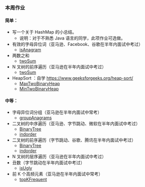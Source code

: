### 本周作业
#### 简单：
* 写一个关于 HashMap 的小总结。
  * 说明：对于不熟悉 Java 语言的同学，此项作业可选做。
* 有效的字母异位词（亚马逊、Facebook、谷歌在半年内面试中考过）
  * [isAnagram](./homework/isAnagram.ts)
* 两数之和
  * [twoSum](../../Week_01/twoSum.ts)
* N 叉树的前序遍历（亚马逊在半年内面试中考过）
  * [twoSum](./homework/nAryTreePreorder.ts)
* HeapSort ：自学 https://www.geeksforgeeks.org/heap-sort/
  * [MaxTwoBinaryHeap](./TwoBinaryHeap/MaxHeap.ts)
  * [MinTwoBinaryHeap](./TwoBinaryHeap/MinHeap.ts)
#### 中等：
* 字母异位词分组（亚马逊在半年内面试中常考）
  * [groupAnagrams](./homework/groupAnagrams.ts)
* 二叉树的中序遍历（亚马逊、字节跳动、微软在半年内面试中考过）
  * [BinaryTree](./BinaryTree/Tree.ts)
  * [indorder](./homework/indorder.ts)
* 二叉树的前序遍历（字节跳动、谷歌、腾讯在半年内面试中考过）
  * [BinaryTree](./BinaryTree/Tree.ts)
  * [indorder](./homework/preorder.ts)
* N 叉树的层序遍历（亚马逊在半年内面试中考过）
* 丑数（字节跳动在半年内面试中考过）
  * [isUgly](./homework/isUgly.ts)
* 前 K 个高频元素（亚马逊在半年内面试中常考）
  * [topKFrequent](./homework/topKFrequent.ts)
